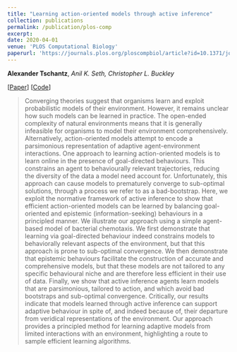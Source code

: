 ```yaml
---
title: "Learning action-oriented models through active inference"
collection: publications
permalink: /publication/plos-comp
excerpt: 
date: 2020-04-01
venue: 'PLOS Computational Biology'
paperurl: 'https://journals.plos.org/ploscompbiol/article?id=10.1371/journal.pcbi.1007805'
---
```


__Alexander Tschantz__, _Anil K. Seth, Christopher L. Buckley_

[[Paper](https://journals.plos.org/ploscompbiol/article?id=10.1371/journal.pcbi.1007805)] [[Code](https://github.com/alec-tschantz/action-oriented)]

> Converging theories suggest that organisms learn and exploit probabilistic models of their environment. However, it remains unclear how such models can be learned in practice. The open-ended complexity of natural environments means that it is generally infeasible for organisms to model their environment comprehensively. Alternatively, action-oriented models attempt to encode a parsimonious representation of adaptive agent-environment interactions. One approach to learning action-oriented models is to learn online in the presence of goal-directed behaviours. This constrains an agent to behaviourally relevant trajectories, reducing the diversity of the data a model need account for. Unfortunately, this approach can cause models to prematurely converge to sub-optimal solutions, through a process we refer to as a bad-bootstrap. Here, we exploit the normative framework of active inference to show that efficient action-oriented models can be learned by balancing goal-oriented and epistemic (information-seeking) behaviours in a principled manner. We illustrate our approach using a simple agent-based model of bacterial chemotaxis. We first demonstrate that learning via goal-directed behaviour indeed constrains models to behaviorally relevant aspects of the environment, but that this approach is prone to sub-optimal convergence. We then demonstrate that epistemic behaviours facilitate the construction of accurate and comprehensive models, but that these models are not tailored to any specific behavioural niche and are therefore less efficient in their use of data. Finally, we show that active inference agents learn models that are parsimonious, tailored to action, and which avoid bad bootstraps and sub-optimal convergence. Critically, our results indicate that models learned through active inference can support adaptive behaviour in spite of, and indeed because of, their departure from veridical representations of the environment. Our approach provides a principled method for learning adaptive models from limited interactions with an environment, highlighting a route to sample efficient learning algorithms.




